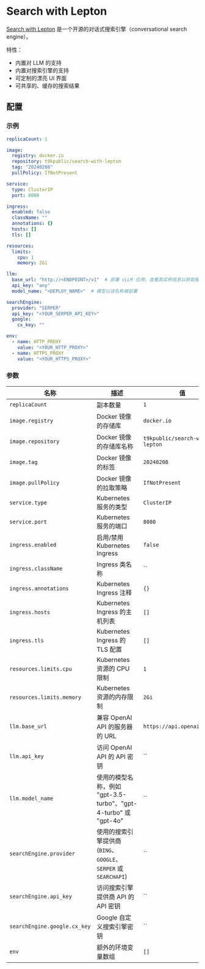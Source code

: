 # Search with Lepton

[Search with Lepton](https://github.com/leptonai/search_with_lepton) 是一个开源的对话式搜索引擎（conversational search engine）。

特性：

* 内置对 LLM 的支持
* 内置对搜索引擎的支持
* 可定制的漂亮 UI 界面
* 可共享的、缓存的搜索结果

## 配置

### 示例

```yaml
replicaCount: 1

image:
  registry: docker.io
  repository: t9kpublic/search-with-lepton
  tag: "20240208"
  pullPolicy: IfNotPresent

service:
  type: ClusterIP
  port: 8080

ingress:
  enabled: false
  className: ""
  annotations: {}
  hosts: []
  tls: []

resources:
  limits:
    cpu: 1
    memory: 2Gi

llm:
  base_url: "http://<ENDPOINT>/v1"  # 部署 vLLM 应用，查看其实例信息以获取服务端点
  api_key: "any"
  model_name: "<DEPLOY_NAME>"  # 模型以该名称被部署

searchEngine:
  provider: "SERPER"
  api_key: "<YOUR_SERPER_API_KEY>"
  google:
    cx_key: ""

env:
  - name: HTTP_PROXY
    value: "<YOUR_HTTP_PROXY>"
  - name: HTTPS_PROXY
    value: "<YOUR_HTTPS_PROXY>"
```

### 参数

| 名称                         | 描述                                                             | 值                             |
| ---------------------------- | ---------------------------------------------------------------- | ------------------------------ |
| `replicaCount`               | 副本数量                                                         | `1`                            |
| `image.registry`             | Docker 镜像的存储库                                              | `docker.io`                    |
| `image.repository`           | Docker 镜像的存储库名称                                          | `t9kpublic/search-with-lepton` |
| `image.tag`                  | Docker 镜像的标签                                                | `20240208`                     |
| `image.pullPolicy`           | Docker 镜像的拉取策略                                            | `IfNotPresent`                 |
| `service.type`               | Kubernetes 服务的类型                                            | `ClusterIP`                    |
| `service.port`               | Kubernetes 服务的端口                                            | `8080`                         |
| `ingress.enabled`            | 启用/禁用 Kubernetes Ingress                                     | `false`                        |
| `ingress.className`          | Ingress 类名称                                                   | ``                             |
| `ingress.annotations`        | Kubernetes Ingress 注释                                          | `{}`                           |
| `ingress.hosts`              | Kubernetes Ingress 的主机列表                                    | `[]`                           |
| `ingress.tls`                | Kubernetes Ingress 的 TLS 配置                                   | `[]`                           |
| `resources.limits.cpu`       | Kubernetes 资源的 CPU 限制                                       | `1`                            |
| `resources.limits.memory`    | Kubernetes 资源的内存限制                                        | `2Gi`                          |
| `llm.base_url`               | 兼容 OpenAI API 的服务器的 URL                                   | `https://api.openai.com/v1`    |
| `llm.api_key`                | 访问 OpenAI API 的 API 密钥                                      | ``                             |
| `llm.model_name`             | 使用的模型名称，例如 "gpt-3.5-turbo"、"gpt-4-turbo" 或 "gpt-4o"  | ``                             |
| `searchEngine.provider`      | 使用的搜索引擎提供商 (`BING`、`GOOGLE`、`SERPER` 或 `SEARCHAPI`) | ``                             |
| `searchEngine.api_key`       | 访问搜索引擎提供商 API 的 API 密钥                               | ``                             |
| `searchEngine.google.cx_key` | Google 自定义搜索引擎密钥                                        | ``                             |
| `env`                        | 额外的环境变量数组                                               | `[]`                           |
